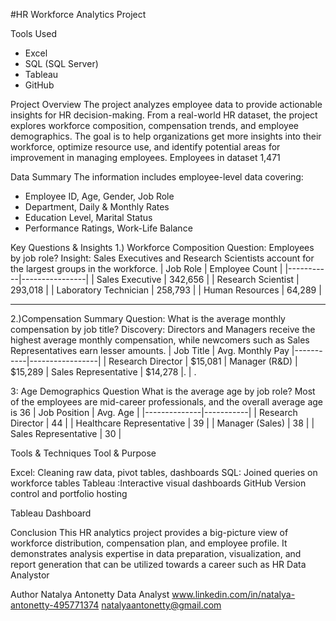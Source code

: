 #HR Workforce Analytics Project

Tools Used
- Excel
- SQL (SQL Server)
- Tableau
- GitHub

Project Overview
The project analyzes employee data to provide actionable insights for HR decision-making. From a real-world HR dataset, the project explores workforce composition, compensation trends, and employee demographics. The goal is to help organizations get more insights into their workforce, optimize resource use, and identify potential areas for improvement in managing employees. Employees in dataset 1,471

Data Summary
The information includes employee-level data covering:
- Employee ID, Age, Gender, Job Role
- Department, Daily & Monthly Rates
- Education Level, Marital Status
- Performance Ratings, Work-Life Balance

Key Questions & Insights
1.) Workforce Composition
Question: Employees by job role?
Insight:
Sales Executives and Research Scientists account for the largest groups in the workforce.
| Job Role | Employee Count |
|-----------|----------------|
| Sales Executive | 342,656 |
| Research Scientist | 293,018 |
| Laboratory Technician | 258,793 |
| Human Resources | 64,289 |

----

2.)Compensation Summary
Question: What is the average monthly compensation by job title?
Discovery:
Directors and Managers receive the highest average monthly compensation, while newcomers such as Sales Representatives earn lesser amounts.
| Job Title | Avg. Monthly Pay
|-----------|-----------------|
| Research Director | $15,081
| Manager (R&D) | $15,289
| Sales Representative | $14,278
|. | .

3: Age Demographics
Question What is the average age by job role?
Most of the employees are mid-career professionals, and the overall average age is 36
| Job Position | Avg. Age |
|--------------|-----------|
| Research Director | 44 |
| Healthcare Representative | 39 |
| Manager (Sales) | 38 |
| Sales Representative | 30 |

Tools & Techniques
Tool  & Purpose

Excel: Cleaning raw data, pivot tables, dashboards
SQL: Joined queries on workforce tables
Tableau :Interactive visual dashboards
GitHub Version control and portfolio hosting

Tableau Dashboard

Conclusion
This HR analytics project provides a big-picture view of workforce distribution, compensation plan, and employee profile.
It demonstrates analysis expertise in data preparation, visualization, and report generation that can be utilized towards a career such as HR Data Analystor

Author
Natalya Antonetty
Data Analyst
www.linkedin.com/in/natalya-antonetty-495771374
natalyaantonetty@gmail.com
